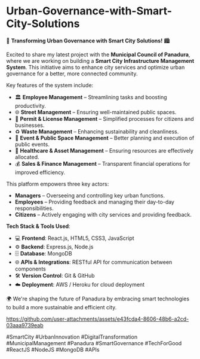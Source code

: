# Urban-Governance-with-Smart-City-Solutions



🚀 **Transforming Urban Governance with Smart City Solutions!** 🏙️

Excited to share my latest project with the **Municipal Council of Panadura**, where we are working on building a **Smart City Infrastructure Management System**. This initiative aims to enhance city services and optimize urban governance for a better, more connected community.

Key features of the system include:
- 🏛️ **Employee Management** – Streamlining tasks and boosting productivity.
- 🌐 **Street Management** – Ensuring well-maintained public spaces.
- 📜 **Permit & License Management** – Simplified processes for citizens and businesses.
- ♻️ **Waste Management** – Enhancing sustainability and cleanliness.
- 🎉 **Event & Public Space Management** – Better planning and execution of public events.
- 🏥 **Healthcare & Asset Management** – Ensuring resources are effectively allocated.
- 💰 **Sales & Finance Management** – Transparent financial operations for improved efficiency.

This platform empowers three key actors:
- **Managers** – Overseeing and controlling key urban functions.
- **Employees** – Providing feedback and managing their day-to-day responsibilities.
- **Citizens** – Actively engaging with city services and providing feedback.

**Tech Stack & Tools Used**:
- 💻 **Frontend**: React.js, HTML5, CSS3, JavaScript
- ⚙️ **Backend**: Express.js, Node.js
- 🗄️ **Database**: MongoDB
- 🌐 **APIs & Integrations**: RESTful API for communication between components
- 🛠️ **Version Control**: Git & GitHub
- ☁️ **Deployment**: AWS / Heroku for cloud deployment

🌍 We're shaping the future of Panadura by embracing smart technologies to build a more sustainable and efficient city.


https://github.com/user-attachments/assets/e43fcda4-8606-48b6-a2cd-03aaa9739eab



#SmartCity #UrbanInnovation #DigitalTransformation #MunicipalManagement #Panadura #SmartGovernance #TechForGood #ReactJS #NodeJS #MongoDB #APIs
